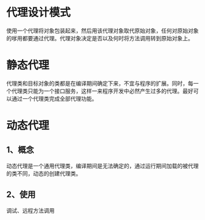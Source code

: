 # 代理设计模式

使用一个代理将对象包装起来，然后用该代理对象取代原始对象，任何对原始对象的嗲用都要通过代理。代理对象决定是否以及何时将方法调用转到原始对象上。

# 静态代理

代理类和目标对象的类都是在编译期间确定下来，不宜与程序的扩展。同时，每一个代理类只能为一个接口服务，这样一来程序开发中必然产生过多的代理。最好可以通过一个代理类完成全部代理功能。

# 动态代理

## 1、概念

动态代理是一个通用代理类，编译期间是无法确定的，通过运行期间加载的被代理的类不同，动态的创建代理类。

## 2、使用

调试、远程方法调用

